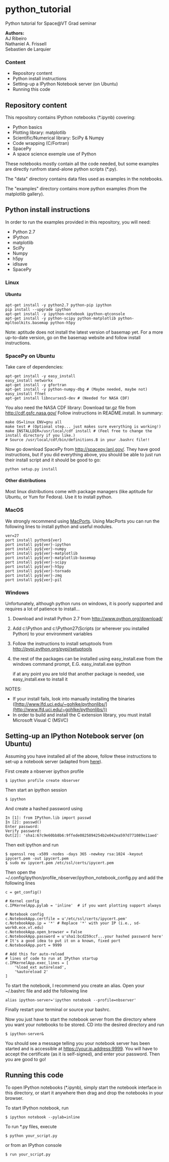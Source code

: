 python_tutorial
===============

Python tutorial for Space@VT Grad seminar

**Authors:** 	 
		AJ Ribeiro    
		Nathaniel A. Frissell    
		Sebastien de Larquier    

### Content
* Repository content
* Python install instructions
* Setting-up a IPython Notebook server (on Ubuntu)
* Running this code

## Repository content
  
This repository contains IPython notebooks (*.ipynb) covering:
* Python basics
* Plotting library: matplotlib
* Scientific/Numerical library: SciPy & Numpy
* Code wrapping (C/Fortran)
* SpacePy
* A space science exemple use of Python

These notebooks mostly contain all the code needed, but some examples are directly runfrom stand-alone python scripts (*.py).

The "data" directory contains data files used as examples in the notebooks.

The "examples" directory contains more python examples (from the matplotlib gallery).


## Python install instructions

In order to run the examples provided in this repository, you will need:
* Python 2.7
* IPython
* matplotlib
* SciPy
* Numpy
* h5py
* idlsave
* SpacePy

### Linux

#### Ubuntu

    apt-get install -y python2.7 python-pip ipython
    pip install --upgrade ipython
    apt-get install -y ipython-notebook ipython-qtconsole
    apt-get install -y python-scipy python-matplotlib python-mpltoolkits.basemap python-h5py

Note: aptitude does not install the latest version of basemap yet. For a more up-to-date version, go on the basemap website and follow install instructions.

### SpacePy on Ubuntu
Take care of dependencies:

    apt-get install -y easy_install
    easy_install networkx
    apt-get install -y gfortran
    apt-get install -y python-numpy-dbg # (Maybe needed, maybe not)
    easy_install ffnet
    apt-get install libncurses5-dev # (Needed for NASA CDF)

You also need the NASA CDF library:
Download tar.gz file from http://cdf.gsfc.nasa.gov/
Follow instructions in README.install.  In summary:

    make OS=linux ENV=gnu all
    make test # (Optional step... just makes sure everything is working!)
    make INSTALLDIR=/usr/local/cdf install # (Feel free to change the install directory if you like.)
    # Source /usr/local/cdf/bin/definitions.B in your .bashrc file!!

Now go download SpacePy from http://spacepy.lanl.gov/.  They have good instructions, but
if you did everything above, you should be able to just run their install script and it
should be good to go:

    python setup.py install

#### Other distributions

Most linux distributions come with package managers (like aptitude for Ubuntu, or Yum for Fedora). Use it to install python.
  
  
### MacOS

We strongly recommend using [MacPorts](http://www.macports.org/). Using MacPorts you can run the following lines to install python and useful modules.

    ver=27
    port install python${ver}
    port install py${ver}-ipython
    port install py${ver}-numpy
    port install py${ver}-matplotlib
    port install py${ver}-matplotlib-basemap
    port install py${ver}-scipy
    port install py${ver}-h5py
    port install py${ver}-tornado
    port install py${ver}-zmq
    port install py${ver}-pil


### Windows

Unfortunately, although python runs on windows, it is poorly supported and requires a lot of patience to install...

1.  Download and install Python 2.7 from http://www.python.org/download/
2.  Add c:\Python and c:\Python27\Scripts (or wherever you installed Python) 
			to your environment variables
3.  Follow the instructions to install setuptools from http://pypi.python.org/pypi/setuptools
4.  the rest of the packages can be installed using easy_install.exe from the windows command prompt, E.G.  easy_install.exe ipython

	if at any point you are told that another package is needed, use easy_install.exe to install it
			
NOTES:
* If your install fails, look into manually installing the binaries ([http://www.lfd.uci.edu/~gohlke/pythonlibs/](http://www.lfd.uci.edu/~gohlke/pythonlibs/))
* In order to build and install the C extension library, you must install Microsoft Visual C (MSVC)



## Setting-up an IPython Notebook server (on Ubuntu)

Assuming you have installed all of the above, follow these instructions to set-up a notebook server (adapted from [here](http://ipython.org/ipython-doc/rel-0.13.1/interactive/htmlnotebook.html)).

First create a nbserver ipython profile

    $ ipython profile create nbserver

Then start an ipython session

    $ ipython

And create a hashed password using

    In [1]: from IPython.lib import passwd
    In [2]: passwd()
    Enter password:
    Verify password:
    Out[2]: 'sha1:67c9e60bb8b6:9ffede0825894254b2e042ea597d771089e11aed'

Then exit ipython and run

    $ openssl req -x509 -nodes -days 365 -newkey rsa:1024 -keyout ipycert.pem -out ipycert.pem
    $ sudo mv ipycert.pem /etc/ssl/certs/ipycert.pem

Then open the ~/.config/ipython/profile_nbserver/ipython_notebook_config.py and add the following lines

    c = get_config()

    # Kernel config
    c.IPKernelApp.pylab = 'inline'  # if you want plotting support always

    # Notebook config
    c.NotebookApp.certfile = u'/etc/ssl/certs/ipycert.pem'
    c.NotebookApp.ip = '*' # Replace '*' with your IP (i.e., sd-work0.ece.vt.edu)
    c.NotebookApp.open_browser = False
    c.NotebookApp.password = u'sha1:bcd259ccf...your hashed password here'
    # It's a good idea to put it on a known, fixed port
    c.NotebookApp.port = 9999
    
    # Add this for auto-reload
    # lines of code to run at IPython startup
    c.IPKernelApp.exec_lines = [
    	'%load_ext autoreload', 
    	'%autoreload 2'
    ]

To start the notebook, I recommend you create an alias. Open your ~/.bashrc file and add the following line

    alias ipython-server='ipython notebook --profile=nbserver'
    
Finally restart your terminal or source your bashrc.

Now you just have to start the notebook server from the directory where you want your notebooks to be stored. 
CD into the desired directory and run

    $ ipython-server&
    
You should see a message telling you your notebook server has been started and is accessible at https://your.ip.address:9999.
You will have to accept the certificate (as it is self-signed), and enter your password. Then you are good to go!



## Running this code

To open IPython notebooks (*.ipynb), simply start the notebook interface in this directory, or start it anywhere then drag and drop the notebooks in your browser.
  
To start IPython notebook, run

    $ ipython notebook --pylab=inline

To run *.py files, execute

    $ python your_script.py

or from an IPython console

    $ run your_script.py
